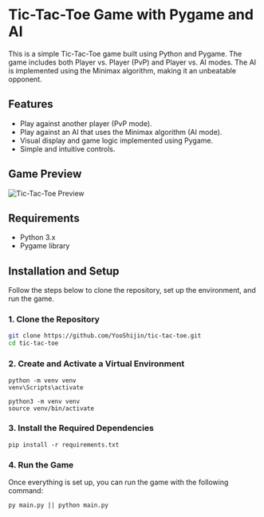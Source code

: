 # Tic-Tac-Toe Game with Pygame and AI

This is a simple Tic-Tac-Toe game built using Python and Pygame. The game includes both Player vs. Player (PvP) and Player vs. AI modes. The AI is implemented using the Minimax algorithm, making it an unbeatable opponent.

## Features

- Play against another player (PvP mode).
- Play against an AI that uses the Minimax algorithm (AI mode).
- Visual display and game logic implemented using Pygame.
- Simple and intuitive controls.

## Game Preview

![Tic-Tac-Toe Preview](preview_image.png) <!-- Optional: Include a game preview image if you have one -->

## Requirements

- Python 3.x
- Pygame library

## Installation and Setup

Follow the steps below to clone the repository, set up the environment, and run the game.

### 1. Clone the Repository

```bash
git clone https://github.com/YooShijin/tic-tac-toe.git
cd tic-tac-toe
```

### 2. Create and Activate a Virtual Environment

```Windows
python -m venv venv
venv\Scripts\activate
```

```On macOS/Linux:
python3 -m venv venv
source venv/bin/activate
```

### 3. Install the Required Dependencies

```
pip install -r requirements.txt
```

### 4. Run the Game

Once everything is set up, you can run the game with the following command:

```
py main.py || python main.py
```
